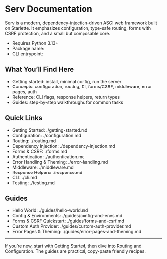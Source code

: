 # Serv Documentation

Serv is a modern, dependency-injection-driven ASGI web framework built on Starlette. It emphasizes configuration, type-safe routing, forms with CSRF protection, and a small but composable core.

- Requires Python 3.13+
- Package name: 
- CLI entrypoint: 

## What You’ll Find Here

- Getting started: install, minimal config, run the server
- Concepts: configuration, routing, DI, forms/CSRF, middleware, error pages, auth
- Reference: CLI flags, response helpers, return types
- Guides: step-by-step walkthroughs for common tasks

## Quick Links

- Getting Started: ./getting-started.md
- Configuration: ./configuration.md
- Routing: ./routing.md
- Dependency Injection: ./dependency-injection.md
- Forms & CSRF: ./forms.md
- Authentication: ./authentication.md
- Error Handling & Theming: ./error-handling.md
- Middleware: ./middleware.md
- Response Helpers: ./response.md
- CLI: ./cli.md
- Testing: ./testing.md

## Guides

- Hello World: ./guides/hello-world.md
- Config & Environments: ./guides/config-and-envs.md
- Forms & CSRF Quickstart: ./guides/forms-and-csrf.md
- Custom Auth Provider: ./guides/custom-auth-provider.md
- Error Pages & Theming: ./guides/error-pages-and-theming.md

---

If you’re new, start with Getting Started, then dive into Routing and Configuration. The guides are practical, copy-paste friendly recipes.

